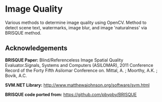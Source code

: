 # Image Quality

Various methods to determine image quality using OpenCV.
Method to detect scene text, watermarks, image blur, and image 'naturalness' via BRISQUE method. 

## Acknowledgements ##
**BRISQUE Paper:**
Blind/Referenceless Image Spatial Quality Evaluator.Signals, Systems and Computers (ASILOMAR), 2011 Conference Record of the Forty Fifth Asilomar Conference on. Mittal, A. ; Moorthy, A.K. ; Bovik, A.C.

**SVM.NET Library:**
http://www.matthewajohnson.org/software/svm.html

**BRISQUE code ported from:**
https://github.com/pbypby/BRISQUE
